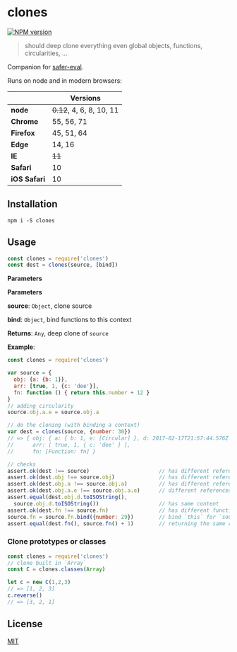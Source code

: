# clones

[![NPM version](https://badge.fury.io/js/clones.svg)](https://www.npmjs.com/package/clones/)

> should deep clone everything even global objects, functions, circularities, ...

Companion for [safer-eval](https://github.com/commenthol/safer-eval).

Runs on node and in modern browsers:

|                | Versions |
| ---            | ---      |
| **node**       | ~~0.12~~, 4, 6, 8, 10, 11  |
| **Chrome**     | 55, 56, 71 |
| **Firefox**    | 45, 51, 64 |
| **Edge**       | 14, 16   |
| **IE**         | ~~11~~   |
| **Safari**     | 10       |
| **iOS Safari** | 10       |

## Installation

```
npm i -S clones
```

## Usage

```js
const clones = require('clones')
const dest = clones(source, [bind])
```

**Parameters**

**Parameters**

**source**: `Object`, clone source

**bind**: `Object`, bind functions to this context

**Returns**: `Any`, deep clone of `source`

**Example**:
```js
const clones = require('clones')

var source = {
  obj: {a: {b: 1}},
  arr: [true, 1, {c: 'dee'}],
  fn: function () { return this.number + 12 }
}
// adding circularity
source.obj.a.e = source.obj.a

// do the cloning (with binding a context)
var dest = clones(source, {number: 30})
// => { obj: { a: { b: 1, e: [Circular] }, d: 2017-02-17T21:57:44.576Z },
//      arr: [ true, 1, { c: 'dee' } ],
//      fn: [Function: fn] }

// checks
assert.ok(dest !== source)                      // has different reference
assert.ok(dest.obj !== source.obj)              // has different reference
assert.ok(dest.obj.a !== source.obj.a)          // has different reference
assert.ok(dest.obj.a.e !== source.obj.a.e)      // different references for circularities
assert.equal(dest.obj.d.toISOString(),
  source.obj.d.toISOString())                   // has same content
assert.ok(dest.fn !== source.fn)                // has different function reference
source.fn = source.fn.bind({number: 29})        // bind `this` for `source`
assert.equal(dest.fn(), source.fn() + 1)        // returning the same result
```

### Clone prototypes or classes

```js
const clones = require('clones')
// clone built in `Array`
const C = clones.classes(Array)

let c = new C(1,2,3)
// => [1, 2, 3]
c.reverse()
// => [3, 2, 1]
```

## License

[MIT](./LICENSE)
